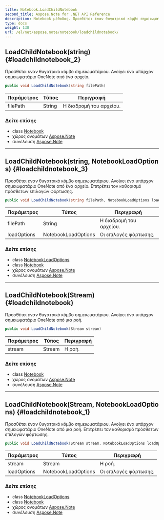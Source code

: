 ```yaml
---
title: Notebook.LoadChildNotebook
second_title: Aspose.Note for .NET API Reference
description: Notebook μέθοδος. Προσθέτει έναν θυγατρικό κόμβο σημειωματάριου. Ανοίγει ένα υπάρχον σημειωματάριο OneNote από ένα αρχείο.
type: docs
weight: 130
url: /el/net/aspose.note/notebook/loadchildnotebook/
---
```

## LoadChildNotebook(string) {#loadchildnotebook_2}

Προσθέτει έναν θυγατρικό κόμβο σημειωματάριου. Ανοίγει ένα υπάρχον σημειωματάριο OneNote από ένα αρχείο.

```csharp
public void LoadChildNotebook(string filePath)
```

| Παράμετρος | Τύπος | Περιγραφή |
| --- | --- | --- |
| filePath | String | Η διαδρομή του αρχείου. |

### Δείτε επίσης

* class [Notebook](../)
* χώρος ονομάτων [Aspose.Note](../../notebook/)
* συνέλευση [Aspose.Note](../../../)

---

## LoadChildNotebook(string, NotebookLoadOptions) {#loadchildnotebook_3}

Προσθέτει έναν θυγατρικό κόμβο σημειωματάριου. Ανοίγει ένα υπάρχον σημειωματάριο OneNote από ένα αρχείο. Επιτρέπει τον καθορισμό πρόσθετων επιλογών φόρτωσης.

```csharp
public void LoadChildNotebook(string filePath, NotebookLoadOptions loadOptions)
```

| Παράμετρος | Τύπος | Περιγραφή |
| --- | --- | --- |
| filePath | String | Η διαδρομή του αρχείου. |
| loadOptions | NotebookLoadOptions | Οι επιλογές φόρτωσης. |

### Δείτε επίσης

* class [NotebookLoadOptions](../../notebookloadoptions/)
* class [Notebook](../)
* χώρος ονομάτων [Aspose.Note](../../notebook/)
* συνέλευση [Aspose.Note](../../../)

---

## LoadChildNotebook(Stream) {#loadchildnotebook}

Προσθέτει έναν θυγατρικό κόμβο σημειωματάριου. Ανοίγει ένα υπάρχον σημειωματάριο OneNote από μια ροή.

```csharp
public void LoadChildNotebook(Stream stream)
```

| Παράμετρος | Τύπος | Περιγραφή |
| --- | --- | --- |
| stream | Stream | Η ροή. |

### Δείτε επίσης

* class [Notebook](../)
* χώρος ονομάτων [Aspose.Note](../../notebook/)
* συνέλευση [Aspose.Note](../../../)

---

## LoadChildNotebook(Stream, NotebookLoadOptions) {#loadchildnotebook_1}

Προσθέτει έναν θυγατρικό κόμβο σημειωματάριου. Ανοίγει ένα υπάρχον σημειωματάριο OneNote από μια ροή. Επιτρέπει τον καθορισμό πρόσθετων επιλογών φόρτωσης.

```csharp
public void LoadChildNotebook(Stream stream, NotebookLoadOptions loadOptions)
```

| Παράμετρος | Τύπος | Περιγραφή |
| --- | --- | --- |
| stream | Stream | Η ροή. |
| loadOptions | NotebookLoadOptions | Οι επιλογές φόρτωσης. |

### Δείτε επίσης

* class [NotebookLoadOptions](../../notebookloadoptions/)
* class [Notebook](../)
* χώρος ονομάτων [Aspose.Note](../../notebook/)
* συνέλευση [Aspose.Note](../../../)


